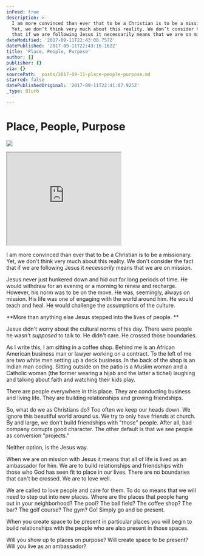 ```yaml
---
inFeed: true
description: >-
  I am more convinced than ever that to be a Christian is to be a missionary.
  Yet, we don’t think very much about this reality. We don’t consider the fact
  that if we are following Jesus it necessarily means that we are on mission. 
dateModified: '2017-09-11T22:43:08.757Z'
datePublished: '2017-09-11T22:43:16.162Z'
title: 'Place, People, Purpose'
author: []
publisher: {}
via: {}
sourcePath: _posts/2017-09-11-place-people-purpose.md
starred: false
datePublishedOriginal: '2017-09-11T22:41:07.925Z'
_type: Blurb

---
```

# Place, People, Purpose
![](https://the-grid-user-content.s3-us-west-2.amazonaws.com/f98ec202-2678-4cc0-a3c8-7dc14b4963bb.jpg)

<iframe src="https://the-grid.github.io/ed-userhtml/?g=eJydUktz2zYQ_is7POQkQHwlsknTad1Opjkkh2Ry9kDgisQYBFgAFCX_-iwo0umhp8xwucDi-_b9IMCHq8YmOQr50jk7mZZJq62rjpos9e089ypgHfASWIvSOhGUNZWxButRtK0yXVWOF_gwXuqTNYGdxKD0tWJiHDUyf_UBhx08aWVevgj5fbl_IuAO3v072VB_FwY-OWGk8tLeTNvTP6jPGJQU8BUn3N7erDv4cZxMmHbwzR5tsDv4uvxXv9hZhB-fN9qfTgm9Ay-MZx6dOt3S9eoVqyzfsp9RdX2ojla3NaWMrL8ZMp7XrfKjFtdKmeXlqC016Whdi4450arJVwX5SaB3eGqSPoTRV_v9ZCLN91zaYf_H0Vn7glJ0Gj9OYXgekIhDQwx0Tuh3YhjraJd0EKozzdhTUZ0TY09hpCN4-AWilNGE5mZ-Em2HCQThOgxN8kxTNC8JONRNYqwd0aADY2-h0BFShTj-v-1stBUtnBwitBbmXgQ8E_hqJ5iFCdBTE5hDb_UUxw9LUp4IdoCnpSL4K5aUPD74kQa6Ltb_dmzbGuo5LP0izrmDy6CNv3WNmjbPM58Lbl23z9M03RMi2bxuI4lDm1Ub-kpMwdaj9WrZTSqYlvSMNZUQ90QzoamT1aDaVtMq27FiWRy40npd7wTOCucne2mSFFIocvoor6VBjw_7VY8i9NA2yZc85XeQ3fFMppDzA8t5DiW_YyRR-3ggY8ZWo0zpdiBovkEWTTaewe20OIjyOmS0bOzAy3NW8vslQsEyfk-PBdGKqHuWF7yU5LWENBojgK2AM8veLxELWK0btS_4QS-pFZKXxMkIQelTiHuW93f8g6TYEEO-p4B5FL2kV0aqXMJFZ7DmE-V1YESEA49BSyq6oGB0exOyUZJ0Asp50SSeULCeF25JRRMwEggGK_mVprCPfSdFOxD_tF-_tWX_3dPNzV48_gTi55YI" height="244" style=""></iframe>

I am more convinced than ever that to be a Christian is to be a missionary. Yet, we don't think very much about this reality. We don't consider the fact that if we are following Jesus it _necessarily_ means that we are on mission. 

Jesus never just hunkered down and hid out for long periods of time. He would withdraw for an evening or a morning to renew and recharge. However, his norm was to be on the move. He was, seemingly, always on mission. His life was one of engaging with the world around him. He would teach and heal. He would challenge the assumptions of the culture. 

**More than anything else Jesus stepped into the lives of people. **

Jesus didn't worry about the cultural norms of his day. There were people he wasn't _supposed_ to talk to. He didn't care. He crossed those boundaries. 

As I write this, I am sitting in a coffee shop. Behind me is an African American business man or lawyer working on a contract. To the left of me are two white men setting up a deck business. In the back of the shop is an Indian man coding. Sitting outside on the patio is a Muslim woman and a Catholic woman (the former wearing a hijab and the latter a tichel) laughing and talking about faith and watching their kids play. 

There are people everywhere in this place. They are conducting business and living life. They are building relationships and growing friendships. 

So, what do we as Christians do? Too often we keep our heads down. We ignore this beautiful world around us. We try to only have friends at church. By and large, we don't build friendships with "those" people. After all, bad company corrupts good character. The other default is that we see people as conversion "projects." 

Neither option, is the Jesus way. 

When we are on mission with Jesus it means that all of life is lived as an ambassador for him. We are to build relationships and friendships with those who God has seen fit to place in our lives. There are no boundaries that can't be crossed. We are to love well. 

We are called to love people and care for them. To do so means that we will need to step out into new places. Where are the places that people hang out in your neighborhood? The pool? The ball field? The coffee shop? The bar? The golf course? The gym? Go! Simply go and be present. 

When you create space to be present in particular places you will begin to build relationships with the people who are also present in those spaces. 

Will you show up to places on purpose? Will create space to be present? Will you live as an ambassador?
